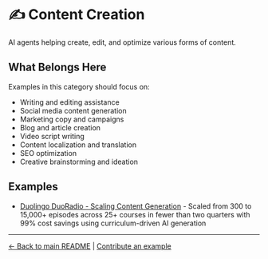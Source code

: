 # ✍️ Content Creation

AI agents helping create, edit, and optimize various forms of content.

## What Belongs Here

Examples in this category should focus on:
- Writing and editing assistance
- Social media content generation
- Marketing copy and campaigns
- Blog and article creation
- Video script writing
- Content localization and translation
- SEO optimization
- Creative brainstorming and ideation

## Examples

- [Duolingo DuoRadio - Scaling Content Generation](duolingo-duoradio-content-generation.md) - Scaled from 300 to 15,000+ episodes across 25+ courses in fewer than two quarters with 99% cost savings using curriculum-driven AI generation

---

[← Back to main README](../../README.md) | [Contribute an example](../../CONTRIBUTING.md)
